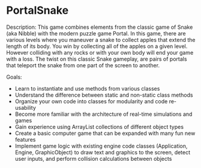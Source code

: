 # PortalSnake
Description: This game combines elements from the classic game of Snake (aka Nibble) with the modern puzzle game Portal. In this game, there are various levels where you maneuver a snake to collect apples that extend the length of its body. You win by collecting all of the apples on a given level. However colliding with any rocks or with your own body will end your game with a loss. The twist on this classic Snake gameplay, are pairs of portals that teleport the snake from one part of the screen to another.

Goals: 
- Learn to instantiate and use methods from various classes
- Understand the difference between static and non-static class methods
- Organize your own code into classes for modularity and code re-usability
- Become more familiar with the architecture of real-time simulations and games
- Gain experience using ArrayList collections of different object types
- Create a basic computer game that can be expanded with many fun new features
- Implement game logic with existing engine code classes (Application, Engine, GraphicObject) to draw text and graphics to the screen, detect user inputs, and perform collision calculations between objects
